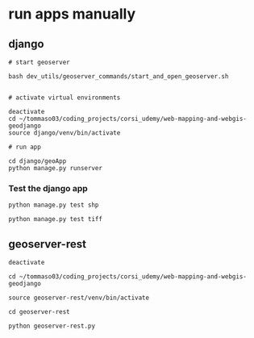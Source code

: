 # run apps manually

## django

    # start geoserver

    bash dev_utils/geoserver_commands/start_and_open_geoserver.sh


    # activate virtual environments

    deactivate
    cd ~/tommaso03/coding_projects/corsi_udemy/web-mapping-and-webgis-geodjango
    source django/venv/bin/activate

    # run app

    cd django/geoApp
    python manage.py runserver


### Test the django app

    python manage.py test shp

    python manage.py test tiff
    

## geoserver-rest

    deactivate

    cd ~/tommaso03/coding_projects/corsi_udemy/web-mapping-and-webgis-geodjango

    source geoserver-rest/venv/bin/activate

    cd geoserver-rest

    python geoserver-rest.py